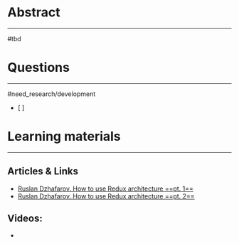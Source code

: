 # Abstract
---
#tbd



# Questions
---
#need_research/development 
- [ ] 



# Learning materials
---
## Articles & Links
- [Ruslan Dzhafarov. How to use Redux architecture ==pt. 1==](https://ruslandzhafarov.medium.com/how-to-use-redux-architecture-part-1-2357b14d2f6)
- [Ruslan Dzhafarov. How to use Redux architecture ==pt. 2==](https://ruslandzhafarov.medium.com/how-to-use-redux-architecture-part-2-c59defedc220)
## Videos:
- 